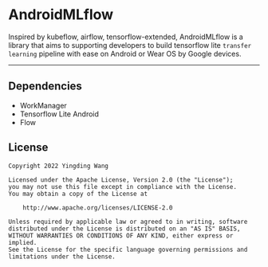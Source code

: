 # AndroidMLflow
Inspired by kubeflow, airflow, tensorflow-extended, AndroidMLflow is a library that aims to supporting developers to build tensorflow lite `transfer learning` pipeline with ease on Android or Wear OS by Google devices.

---

## Dependencies
* WorkManager
* Tensorflow Lite Android
* Flow


## License

```
Copyright 2022 Yingding Wang

Licensed under the Apache License, Version 2.0 (the "License"); 
you may not use this file except in compliance with the License. 
You may obtain a copy of the License at

    http://www.apache.org/licenses/LICENSE-2.0

Unless required by applicable law or agreed to in writing, software
distributed under the License is distributed on an "AS IS" BASIS, 
WITHOUT WARRANTIES OR CONDITIONS OF ANY KIND, either express or implied. 
See the License for the specific language governing permissions and
limitations under the License.
```
